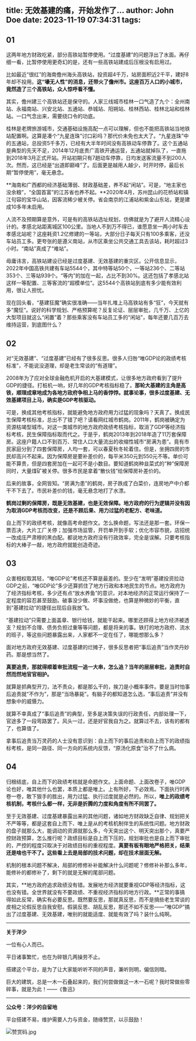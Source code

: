 title: 无效基建的痛，开始发作了…
author: John Doe
date: 2023-11-19 07:34:31
tags:
---
## 01

这两年地方财政吃紧，部分高铁站暂停使用。“过度基建”的问题浮出了水面。再仔细一看，比暂停使用更奇幻的是，还有一些高铁站建成后压根没有启用过。<!--more-->

比如最近“很红”的海南儋州海头高铁站，投资超4千万，站房面积近2千平，建好8年却不投用。**这“壕无人性”的消息，还带火了儋州市。这座百万人口的小城市，竟然造了三个高铁站，众人惊呼看不懂。**

其实，儋州建三个高铁站还是保守的。人家三线城市桂林一口气造了九个：全州南站、永福南站、兴安北站、五通站、恭城站、阳朔站、桂林西站、桂林北站和桂林站。一口气念出来，需要绕口令的功底。

桂林是老牌旅游城市，交通基础设施高配一点可以理解，但也不能把高铁站当地铁站配置啊。这算是凑个“九星连珠”讨口彩吗？那代价未免也太大了。“九星连珠”中的五通站，总投资5千多万，已经有大半年时间没有高铁动车停靠了。这个五通站是典型的先天不足，2014年12月底贵广高铁开通运营，五通站就掉队了，一直拖到2018年3月正式开站。开站初期只有7趟动车停靠，日均发送客流量不到200人次。然而，这已经是“出道即巅峰”了。后面更是越用人越少，时开时停，最后长期“暂停使用”，毫无悬念。

**海南和广西都的经济基础薄弱、财政基础差，养不起“闲站”。可是，“地主家也没余粮”，“全国首富”的江苏省也养不起。**2020年4月，苏州昆山的花桥站和镇江句容的宝华山站，因客流稀少被关停。省会南京的江浦站和紫金山东站，更是建成10多年未启用。

人流不及预期算是意外，可是有的高铁站选址规划，仿佛就是为了避开人流精心设计的。孝感北站距离城区100公里。当地人不到万不得已，谁愿意坐一两小时车去孝感北站呢？这座耗资1.2亿修建的一等站，大部分日子每天只有100多乘客，还没车站员工多。更夸张的是遵义南站，从市区乘坐公共交通工具去该站，耗时超过3小时。“南站”真成了“难站”。

毋庸讳言，高铁站建设已经是过度基建、无效基建的重灾区。公开信息显示，2022年中国高铁共建有车站5544个，其中特等站50个，一等站236个、二等站353个、三等站939个。“等内”的加在一起，占比不到30%。这还包括了孝感北站这样一等配置、三等客流的“超模单位”。这5544个高铁站到底有多少能有效利用，很让人担忧。

现在回头看，“基建狂魔”确实很准确——当年扎堆上马高铁站有多“狂”，今天就有多“魔怔”。说好的科学规划、严格预算呢？反复论证、层层审批，几千万、上亿的大型项目就这么“闲置”着？那些乘客没有车站员工多的“闲站”，每年还要几百万去维持运营，到底图什么？

## 02

对“无效基建”、“过度基建”已经有了很多反思。很多人归咎“唯GDP论的政绩考核标准”，不能说没道理，却是老生常谈的“有道理”。

2008年为了应对全球金融危机开启的大基建模式，让很多地方政府看到了提升GDP的捷径。打桩机一响，好几年的GDP考核指标稳了。**那轮大基建的主角是高铁，顺理成章地成为各地方政府争相上马的香饽饽。就事论事，很多过度基建、无效基建项目上马，确实是GDP考核驱动。**

可是，换成其他考核指标，就能避免地方政府用力过猛的现象吗？天真了。换成民生保障考核标准，总出不了错了吧？请看网红城市鹤岗。2011年，鹤岗被确定为资源枯竭型城市。对这一类城市的地方政府政绩考核指标，取消了GDP等经济指标考核，民生保障指标取而代之。于是乎，鹤岗2013年到2018年造了11万套保障房。这座户籍人口不到百万、常住人口大量流出的收缩性城市“房满为患”。竟有市民家庭分到了四套保障房，人均一套，可以春夏秋冬轮着住。但是，坐拥四房的市民却高兴不起来。因为保障房是要补差价的，每平米350元到550元不等。单价可能不算贵，但是四套房加在一起可不是小数目。要知道鹤岗种韭菜式的“种”保障房同时，大量煤矿被关停。很多市民是拿着“散伙钱”给保障房补差价的。

后来的故事，全网皆知。“房满为患”的鹤岗，房子跌成了白菜价，连房地产中介都干不下去了。市民补差价的钱，毫无悬念地打了水漂。

**鹤岗过剩的保障房，既是无效基建，也是无效保障。地方政府的行为逻辑并没有因为取消GDP考核而改变，还是不顾后果、用力过猛的老配方、老味道。**

自上而下的政绩考核，就像高考命题作文。怎么换命题，写法还是那一套。环保一票否决，大片工厂关停；加强市场监管，开罚单开到手软；优化市容市貌，店招统一改成庄严肃穆的黑白配。都说地方政府没有行政效率，完全是误解。只要考核指标的大棒子一敲，地方政府就能创造奇迹。

## 03

众害相权取其轻，“唯GDP论”考核还不算是最差的。至少在“发明”基建投资拉动GDP之前，“唯GDP论”多少还算抓住了地方行政和本地民生的节点。地方政府为了经济指标考核，多少还有点“放水养鱼”的意识，对本地经济的正常运行保持了一定程度的容忍甚至鼓励。破事没少做、坏事没做绝，也算是种微妙的平衡，直到“基建拉动”的捷径出现后自我放飞。

“基建拉动”只需要上面盖章、银行给钱，就能干起来。哪里还顾得上地方经济被透支？规划不合理、债务负担过重等等问题，都是将来的事。铁打的地方政府、流水的班子，等这些问题暴露出来，人家都不一定在任了，哪能想那么多？

面对地方政府无效基建、过度基建的烂摊子，很多反思者把“事后追责”当作灵丹妙药。那是想当然了。

**真要追责，那就得顺着审批流程一追一大串，怎么追？当年的层层审批，追责时自然而然地官官相护。**

就算是抓典型开刀，法不责众，都是那么干的，挨刀是小概率事件。要是当时怕事后追责就“不作为”，那是“当场暴毙”。有脑子的都知道怎么选，“事后追责”并没有想象中的威慑力。

就算不幸真成了“事后追责”的典型，至多是决策失误的行政责任，内部处理一下，官途多了一段弯路罢了。风头一过，还是好官我自为之。就算过不去，该有的都有了，也算值了。

拿事后追责当万灵药的人士没有意识到：自上而下的事后追责和自上而下的政绩指标考核，是同一路径、同一方向的系统内反馈，“原汤化原食”治不了什么病。

## 04

归根结底，自上而下的政绩考核就是命题作文。上面命题、上面改卷子，唯GDP论也好，唯其他什么也罢，本质上都是唯上。上有所好，下必效焉。下面执行时再卷一卷，敢下狠手的胜出，用力过猛、执行过度就是必然的。所以，**唯上的政绩考核机制，考核什么都一样，无非是折腾的力度和角度有所不同罢了。**

至于无效基建、过度基建暴露出来的其他问题，诸如地方财政缺乏自律、规划把关不严等等，都是这套自上而下、唯上是从的考核机制伴生的系统性问题。地方财政的盘子就那么大，能调动的资源就那么多，今天突出这个、明天突出那个，真要严控财政预算，怎么推行呢？政绩目标是自上而下压的，规划审批也是自上而下审批的，严控的程度只取决于对政绩目标的重视程度。**真要有板有眼地严格把关，结果还是啥也干不了。这些看上去是局部的技术问题，却在技术层面无解。**

机制的根本问题不解决，局部的修修补补能解决什么问题呢？修修补补那么多年，能修补的都修补了，剩下的就是无解的尾部问题。

其实，**地方政府追求政绩没有错。发展地方经济就要重视GDP等经济指标，这也没有错。全世界就没有不要政绩、不重视经济指标的地方行政。**正常的事搞得如此反常，确实有必要反思。既然要反思，那就真反思，而不是搞些老生常谈的皮相之论假反思自我安慰。假装反思、胡乱反思，那还不如不反思——“唯GDP”搞出了过度基建、无效基建，唯别的就能适度、就能有效了吗？装什么纯啊。
- - -
**关于洋少**

一位有心人而已。

平日诸事繁忙，也在为碎银几两操劳不止。

搭建这个平台，是为了让大家能听听不同的声音，兼听则明，偏信则暗。

巨大的建筑，总是一木一石叠起来的，我们何尝做做这一木一石呢？我时常做些零碎事，就是为此！——《鲁迅》

---

**公众号：洋少的自留地** 

平台搭建不易，维护需要人力与资金，随缘赞赏，以示鼓励！

![赞赏码.jpg](/images/zanshang.jpg)